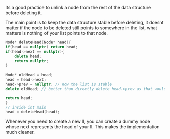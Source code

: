 Its a good practice to unlink a node from the rest of the data structure before deleting it.

The main point is to keep the data structure stable before deleting, it doesnt matter if the node to be deleted still points to somewhere in the list, what matters is nothing of your list points to that node.
```cpp
Node* deleteHead(Node* head){
if(head == nullptr) return head;
if(head->next == nullptr){
	delete head;
	return nullptr;
}

Node* oldHead = head;
head = head->next;
head->prev = nullptr; // now the list is stable
delete oldHead; // better than directly delete head->prev as that would be deleting a node when head->prev points to it, which can be done but isnt considered a good practice

return head;
}
// inside int main
head = deleteHead(head);

```


Whenever you need to create a new ll, you can create a dummy node whose next represents the head of your ll. This makes the implementation much cleaner.